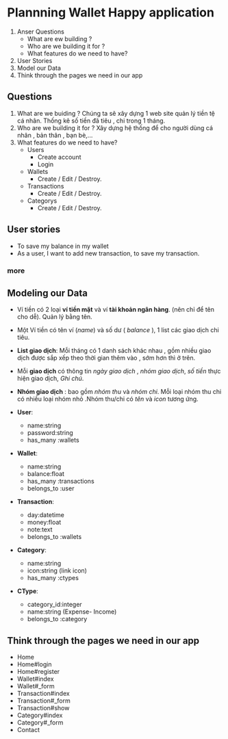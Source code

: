 # Plannning Wallet Happy application

1. Anser Questions
    - What are ew building ?
    - Who are we building it for ?
    - What features do we need to have?
2. User Stories
3. Model our Data
4. Think through the pages we need in our app

## Questions 

1. What are we buiding ?
        Chúng ta sẽ xây dựng 1 web site quản lý tiền tệ cá nhân. Thống kê số tiền đã tiêu , chi trong 1 tháng.
2. Who are we building it for ?
        Xây dựng hệ thống để cho người dùng cá nhân , bản thân , bạn bè,...
3. What features do we need to have?
    - Users
        - Create account
        - Login
    - Wallets
        - Create / Edit / Destroy.
    - Transactions
        - Create / Edit / Destroy.
    - Categorys
        - Create / Edit / Destroy.




## User stories

- To save my balance in my wallet
- As a user, I want to add new transaction, to save my transaction.
### more ###

## Modeling our Data

- Ví tiền có 2 loại **ví tiền mặt** và ví **tài khoản ngân hàng**. (nên chỉ để tên cho dễ). Quản lý bằng tên.
- Một Ví tiền có tên ví (*name*) và số dư ( *balance* ), 1 list các giao dịch chi tiêu.
- **List giao dịch**: Mỗi tháng có 1 danh sách khác nhau , gồm nhiều giao dịch được sắp xếp theo thời gian thêm vào , sớm hơn thì ở trên.
- Mỗi **giao dịch** có thông tin *ngày giao dịch* , *nhóm giao dịch*, *số tiền* thực hiện giao dịch, *Ghi chú*.
- **Nhóm giao dịch** : bao gồm *nhóm thu* và *nhóm chi*. Mỗi loại nhóm thu chi có nhiều loại nhóm nhỏ .Nhóm thu/chi có *tên* và *icon* tương ứng.

- **User**:
    - name:string
    - password:string
    - has_many :wallets

- **Wallet**:
    - name:string
    - balance:float
    - has_many :transactions
    - belongs_to :user

- **Transaction**:
    - day:datetime
    - money:float
    - note:text
    - belongs_to :wallets
- **Category**:
    - name:string
    - icon:string (link icon)
    - has_many :ctypes
- **CType**:
    - category_id:integer
    - name:string   (Expense- Income)
    - belongs_to :category

## Think through the pages we need in our app

 - Home
 - Home#login
 - Home#register
 - Wallet#index
 - Wallet#_form
 - Transaction#index
 - Transaction#_form
 - Transaction#show
 - Category#index
 - Category#_form
 - Contact
